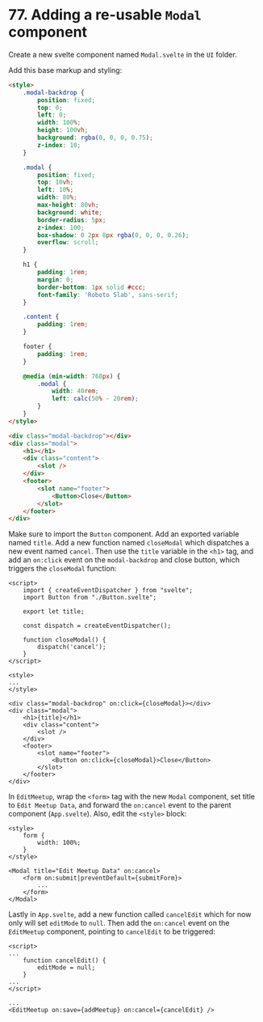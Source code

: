 # 77. Adding a re-usable `Modal` component

Create a new svelte component named `Modal.svelte` in the `UI` folder.

Add this base markup and styling:

```html
<style>
    .modal-backdrop {
        position: fixed;
        top: 0;
        left: 0;
        width: 100%;
        height: 100vh;
        background: rgba(0, 0, 0, 0.75);
        z-index: 10;
    }

    .modal {
        position: fixed;
        top: 10vh;
        left: 10%;
        width: 80%;
        max-height: 80vh;
        background: white;
        border-radius: 5px;
        z-index: 100;
        box-shadow: 0 2px 8px rgba(0, 0, 0, 0.26);
        overflow: scroll;
    }

    h1 {
        padding: 1rem;
        margin: 0;
        border-bottom: 1px solid #ccc;
        font-family: 'Roboto Slab', sans-serif;
    }

    .content {
        padding: 1rem;
    }

    footer {
        padding: 1rem;
    }

    @media (min-width: 768px) {
        .modal {
            width: 40rem;
            left: calc(50% - 20rem);
        }
    }
</style>

<div class="modal-backdrop"></div>
<div class="modal">
    <h1></h1>
    <div class="content">
        <slot />
    </div>
    <footer>
        <slot name="footer">
            <Button>Close</Button>
        </slot>
    </footer>
</div>
```


Make sure to import the `Button` component.
Add an exported variable named `title`.
Add a new function named `closeModal` which dispatches a new event named `cancel`.
Then use the `title` variable in the `<h1>` tag, and add an `on:click` event on the `modal-backdrop` and close button, which triggers the `closeModal` function:

```svelte
<script>
    import { createEventDispatcher } from "svelte";
    import Button from "./Button.svelte";

    export let title;

    const dispatch = createEventDispatcher();

    function closeModal() {
        dispatch('cancel');
    }
</script>

<style>
...
</style>

<div class="modal-backdrop" on:click={closeModal}></div>
<div class="modal">
    <h1>{title}</h1>
    <div class="content">
        <slot />
    </div>
    <footer>
        <slot name="footer">
            <Button on:click={closeModal}>Close</Button>
        </slot>
    </footer>
</div>
```

In `EditMeetup`, wrap the `<form>` tag with the new `Modal` component, set title to `Edit Meetup Data`, and forward the `on:cancel` event to the parent component (`App.svelte`).
Also, edit the `<style>` block:

```svelte
<style>
    form {
        width: 100%;
    }
</style>

<Modal title="Edit Meetup Data" on:cancel>
    <form on:submit|preventDefault={submitForm}>
        ...
    </form>
</Modal>
```

Lastly in `App.svelte`, add a new function called `cancelEdit` which for now only will set `editMode` to `null`.
Then add the `on:cancel` event on the `EditMeetup` component, pointing to `cancelEdit` to be triggered:

```svelte
<script>
...
    function cancelEdit() {
        editMode = null;
    }
...
</script>

...
<EditMeetup on:save={addMeetup} on:cancel={cancelEdit} />
```
